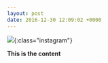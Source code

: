 ```yaml
---
layout: post
date: 2016-12-30 12:09:02 +0000
---
```


![](/media/){:class="instagram"}

<b>This is the content</b>